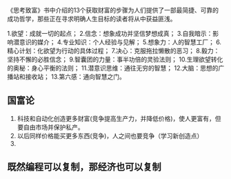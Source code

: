 《思考致富》书中介绍的13个获取财富的步骤为人们提供了一部最简捷、可靠的成功哲学，那些正在寻求明确人生目标的读者将从中获益匪浅。

1.欲望：成就一切的起点；
2.信念：想象成功并坚信梦想成真；
3.自我暗示：影响潜意识的媒介；
4.专业知识：个人经验与见解；
5.想象力：人的智慧工厂；
6.精心计划：化欲望为行动的具体过程；
7.决心：克服拖拉懒散的恶习；
8.毅力：坚持不懈的必胜信念；
9.智囊团的力量：事半功倍的灵验法则；
10.生理欲望转化的奥秘：身心平衡的法则；
11.潜意识思维：通往无穷的智慧；
12.大脑：思想的广播站和接收站；
13.第六感：通向智慧之门。


## 国富论

1. 科技和自动化创造更多财富(竞争提高生产力，并降低价格)，使人更富有，但要自由市场并保护私产。
2. 以后同样价格能买更多东西(竞争)，人之间也要竞争（学习新创造点）
3. 

## 既然编程可以复制，那经济也可以复制

